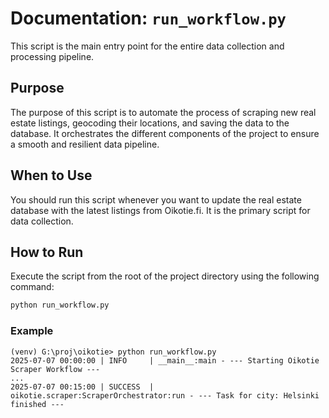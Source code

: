 # Documentation: `run_workflow.py`

This script is the main entry point for the entire data collection and processing pipeline.

## Purpose

The purpose of this script is to automate the process of scraping new real estate listings, geocoding their locations, and saving the data to the database. It orchestrates the different components of the project to ensure a smooth and resilient data pipeline.

## When to Use

You should run this script whenever you want to update the real estate database with the latest listings from Oikotie.fi. It is the primary script for data collection.

## How to Run

Execute the script from the root of the project directory using the following command:

```sh
python run_workflow.py
```

### Example

```
(venv) G:\proj\oikotie> python run_workflow.py
2025-07-07 00:00:00 | INFO     | __main__:main - --- Starting Oikotie Scraper Workflow ---
...
2025-07-07 00:15:00 | SUCCESS  | oikotie.scraper:ScraperOrchestrator:run - --- Task for city: Helsinki finished ---
```
